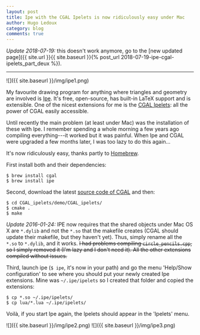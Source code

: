 ```yaml
---
layout: post
title: Ipe with the CGAL Ipelets is now ridiculously easy under Mac
author: Hugo Ledoux
category: blog
comments: true
---
```


*Update 2018-07-19:* this doesn't work anymore, go to the [new updated page]({{ site.url }}{{ site.baseurl }}{% post_url 2018-07-19-ipe-cgal-ipelets_part_deux %}).

- - -

![]({{ site.baseurl }}/img/ipe1.png)

My favourite drawing program for anything where triangles and geometry are involved is [Ipe](http://ipe7.sourceforge.net).
It's free, open-source, has built-in LaTeX support and is extensible.
One of the nicest extensions for me is the [CGAL Ipelets](http://doc.cgal.org/latest/CGAL_ipelets/index.html): all the power of CGAL easily accessible.

Until recently the main problem (at least under Mac) was the installation of these with Ipe.
I remember spending a whole morning a few years ago compiling everything---it worked but it was painful.
When Ipe and CGAL were upgraded a few months later, I was too lazy to do this again...

It's now ridiculously easy, thanks partly to [Homebrew](http://brew.sh).

First install both and their dependencies:

    $ brew install cgal
    $ brew install ipe

Second, download the latest [source code of CGAL](http://www.cgal.org/download.html) and then:

    $ cd CGAL_ipelets/demo/CGAL_ipelets/
    $ cmake .
    $ make

*Update 2016-01-24:* IPE now requires that the shared objects under Mac OS X are `*.dylib` and not the `*.so` that the makefile creates (CGAL should update their makefile, but they haven't yet). 
Thus, simply rename all the `*.so` to `*.dylib`, and it works.
<del>I had problems compiling `circle_pencils.cpp`, so I simply removed it (I'm lazy and I don't need it). 
All the other extensions compiled without issues.</del>

Third, launch ipe (`$ ipe`, it's now in your path) and go the menu 'Help/Show configuration' to see where you should put your newly created Ipe extensions.
Mine was `~/.ipe/ipelets` so I created that folder and copied the extensions:

    $ cp *.so ~/.ipe/ipelets/
    $ cp lua/*.lua ~/.ipe/ipelets/

Voilà, if you start Ipe again, the Ipelets should appear in the 'Ipelets' menu.

![]({{ site.baseurl }}/img/ipe2.png)
![]({{ site.baseurl }}/img/ipe3.png)
